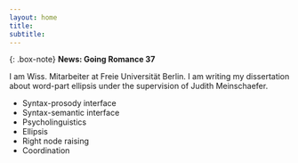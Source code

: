 ```yaml
---
layout: home
title:
subtitle:
---
```



{: .box-note}
**News: Going Romance 37**

I am Wiss. Mitarbeiter at Freie Universität Berlin. I am writing my dissertation about word-part ellipsis under the supervision of Judith Meinschaefer.


* Syntax-prosody interface
* Syntax-semantic interface
* Psycholinguistics
* Ellipsis
* Right node raising
* Coordination
